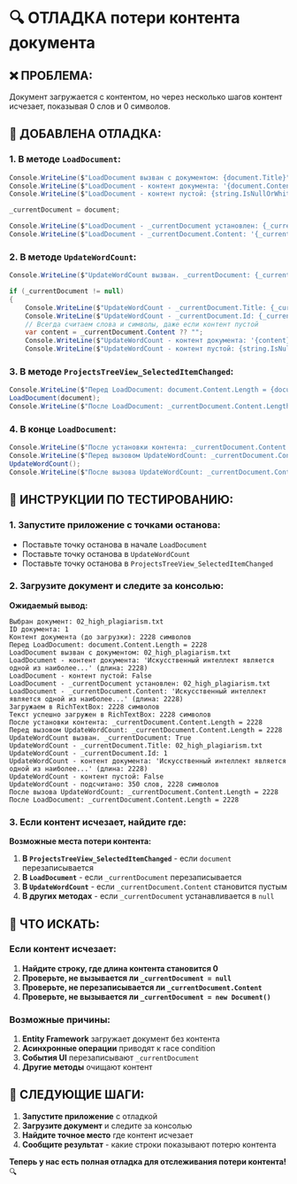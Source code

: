 # 🔍 ОТЛАДКА потери контента документа

## ❌ **ПРОБЛЕМА:**
Документ загружается с контентом, но через несколько шагов контент исчезает, показывая 0 слов и 0 символов.

## 🔧 **ДОБАВЛЕНА ОТЛАДКА:**

### **1. В методе `LoadDocument`:**
```csharp
Console.WriteLine($"LoadDocument вызван с документом: {document.Title}");
Console.WriteLine($"LoadDocument - контент документа: '{document.Content}' (длина: {document.Content?.Length ?? 0})");
Console.WriteLine($"LoadDocument - контент пустой: {string.IsNullOrWhiteSpace(document.Content)}");

_currentDocument = document;

Console.WriteLine($"LoadDocument - _currentDocument установлен: {_currentDocument.Title}");
Console.WriteLine($"LoadDocument - _currentDocument.Content: '{_currentDocument.Content}' (длина: {_currentDocument.Content?.Length ?? 0})");
```

### **2. В методе `UpdateWordCount`:**
```csharp
Console.WriteLine($"UpdateWordCount вызван. _currentDocument: {_currentDocument != null}");

if (_currentDocument != null)
{
    Console.WriteLine($"UpdateWordCount - _currentDocument.Title: {_currentDocument.Title}");
    Console.WriteLine($"UpdateWordCount - _currentDocument.Id: {_currentDocument.Id}");
    // Всегда считаем слова и символы, даже если контент пустой
    var content = _currentDocument.Content ?? "";
    Console.WriteLine($"UpdateWordCount - контент документа: '{content}' (длина: {content.Length})");
    Console.WriteLine($"UpdateWordCount - контент пустой: {string.IsNullOrWhiteSpace(content)}");
```

### **3. В методе `ProjectsTreeView_SelectedItemChanged`:**
```csharp
Console.WriteLine($"Перед LoadDocument: document.Content.Length = {document.Content?.Length ?? 0}");
LoadDocument(document);
Console.WriteLine($"После LoadDocument: _currentDocument.Content.Length = {_currentDocument?.Content?.Length ?? 0}");
```

### **4. В конце `LoadDocument`:**
```csharp
Console.WriteLine($"После установки контента: _currentDocument.Content.Length = {_currentDocument.Content?.Length ?? 0}");
Console.WriteLine($"Перед вызовом UpdateWordCount: _currentDocument.Content.Length = {_currentDocument.Content?.Length ?? 0}");
UpdateWordCount();
Console.WriteLine($"После вызова UpdateWordCount: _currentDocument.Content.Length = {_currentDocument.Content?.Length ?? 0}");
```

## 🧪 **ИНСТРУКЦИИ ПО ТЕСТИРОВАНИЮ:**

### **1. Запустите приложение с точками останова:**
- Поставьте точку останова в начале `LoadDocument`
- Поставьте точку останова в `UpdateWordCount`
- Поставьте точку останова в `ProjectsTreeView_SelectedItemChanged`

### **2. Загрузите документ и следите за консолью:**

**Ожидаемый вывод:**
```
Выбран документ: 02_high_plagiarism.txt
ID документа: 1
Контент документа (до загрузки): 2228 символов
Перед LoadDocument: document.Content.Length = 2228
LoadDocument вызван с документом: 02_high_plagiarism.txt
LoadDocument - контент документа: 'Искусственный интеллект является одной из наиболее...' (длина: 2228)
LoadDocument - контент пустой: False
LoadDocument - _currentDocument установлен: 02_high_plagiarism.txt
LoadDocument - _currentDocument.Content: 'Искусственный интеллект является одной из наиболее...' (длина: 2228)
Загружаем в RichTextBox: 2228 символов
Текст успешно загружен в RichTextBox: 2228 символов
После установки контента: _currentDocument.Content.Length = 2228
Перед вызовом UpdateWordCount: _currentDocument.Content.Length = 2228
UpdateWordCount вызван. _currentDocument: True
UpdateWordCount - _currentDocument.Title: 02_high_plagiarism.txt
UpdateWordCount - _currentDocument.Id: 1
UpdateWordCount - контент документа: 'Искусственный интеллект является одной из наиболее...' (длина: 2228)
UpdateWordCount - контент пустой: False
UpdateWordCount - подсчитано: 350 слов, 2228 символов
После вызова UpdateWordCount: _currentDocument.Content.Length = 2228
После LoadDocument: _currentDocument.Content.Length = 2228
```

### **3. Если контент исчезает, найдите где:**

**Возможные места потери контента:**
1. **В `ProjectsTreeView_SelectedItemChanged`** - если `document` перезаписывается
2. **В `LoadDocument`** - если `_currentDocument` перезаписывается
3. **В `UpdateWordCount`** - если `_currentDocument.Content` становится пустым
4. **В других методах** - если `_currentDocument` устанавливается в `null`

## 🎯 **ЧТО ИСКАТЬ:**

### **Если контент исчезает:**
1. **Найдите строку, где длина контента становится 0**
2. **Проверьте, не вызывается ли `_currentDocument = null`**
3. **Проверьте, не перезаписывается ли `_currentDocument.Content`**
4. **Проверьте, не вызывается ли `_currentDocument = new Document()`**

### **Возможные причины:**
1. **Entity Framework** загружает документ без контента
2. **Асинхронные операции** приводят к race condition
3. **События UI** перезаписывают `_currentDocument`
4. **Другие методы** очищают контент

## 🚀 **СЛЕДУЮЩИЕ ШАГИ:**

1. **Запустите приложение** с отладкой
2. **Загрузите документ** и следите за консолью
3. **Найдите точное место** где контент исчезает
4. **Сообщите результат** - какие строки показывают потерю контента

**Теперь у нас есть полная отладка для отслеживания потери контента!** 🔍

